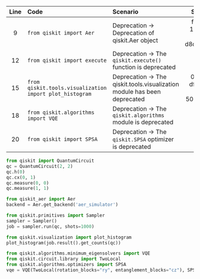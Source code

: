 | Line | Code | Scenario | Scenario Id | Reference | Artifact | Refactoring |
| :--: | :--- | :------- | :---------: | :-------: | :------- | :---------- |
| 9 | `from qiskit import Aer` | Deprecation -> Deprecation of qiskit.Aer object | f4629adb-1cfe-4469-9df9-d8d0172ab667 | 6 | qiskit.Aer | `from qiskit_aer import Aer` |
| 12 | `from qiskit import execute` | Deprecation -> The `qiskit.execute()` function is deprecated | * | internal | qiskit.execute | `from qiskit.primitives import Sampler` |
| 15 | `from qiskit.tools.visualization import plot_histogram` | Deprecation -> The qiskit.tools.visualization module has been deprecated | 018bdc08-df40-4266-b4b6-504968ba0f8d | 75 | qiskit.tools.visualization | `from qiskit.visualization import plot_histogram` |
| 18 | `from qiskit.algorithms import VQE` | Deprecation -> The `qiskit.algorithms` module is deprecated | * | internal | qiskit.algorithms | `from qiskit.algorithms.minimum_eigensolvers import VQE` |
| 20 | `from qiskit import SPSA` | Deprecation -> The `qiskit.SPSA` optimizer is deprecated | * | internal | qiskit.SPSA | `from qiskit.algorithms.optimizers import SPSA` |


```python
from qiskit import QuantumCircuit
qc = QuantumCircuit(2, 2)
qc.h(0)
qc.cx(0, 1)
qc.measure(0, 0)
qc.measure(1, 1)

from qiskit_aer import Aer
backend = Aer.get_backend('aer_simulator')

from qiskit.primitives import Sampler
sampler = Sampler()
job = sampler.run(qc, shots=1000)

from qiskit.visualization import plot_histogram
plot_histogram(job.result().get_counts(qc))

from qiskit.algorithms.minimum_eigensolvers import VQE
from qiskit.circuit.library import TwoLocal
from qiskit.algorithms.optimizers import SPSA
vqe = VQE(TwoLocal(rotation_blocks="ry", entanglement_blocks="cz"), SPSA())
```